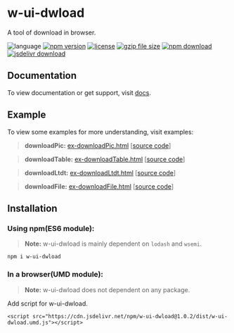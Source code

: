 # w-ui-dwload
A tool of download in browser.

![language](https://img.shields.io/badge/language-JavaScript-orange.svg) 
[![npm version](http://img.shields.io/npm/v/w-ui-dwload.svg?style=flat)](https://npmjs.org/package/w-ui-dwload) 
[![license](https://img.shields.io/npm/l/w-ui-dwload.svg?style=flat)](https://npmjs.org/package/w-ui-dwload) 
[![gzip file size](http://img.badgesize.io/yuda-lyu/w-ui-dwload/master/dist/w-ui-dwload.umd.js.svg?compression=gzip)](https://github.com/yuda-lyu/w-ui-dwload)
[![npm download](https://img.shields.io/npm/dt/w-ui-dwload.svg)](https://npmjs.org/package/w-ui-dwload) 
[![jsdelivr download](https://img.shields.io/jsdelivr/npm/hm/w-ui-dwload.svg)](https://www.jsdelivr.com/package/npm/w-ui-dwload)

## Documentation
To view documentation or get support, visit [docs](https://yuda-lyu.github.io/w-ui-dwload/w-ui-dwload.html).

## Example
To view some examples for more understanding, visit examples:

> **downloadPic:** [ex-downloadPic.html](https://yuda-lyu.github.io/w-ui-dwload/examples/ex-downloadPic.html) [[source code](https://github.com/yuda-lyu/w-ui-dwload/blob/master/docs/examples/ex-downloadPic.html)]

> **downloadTable:** [ex-downloadTable.html](https://yuda-lyu.github.io/w-ui-dwload/examples/ex-downloadTable.html) [[source code](https://github.com/yuda-lyu/w-ui-dwload/blob/master/docs/examples/ex-downloadTable.html)]

> **downloadLtdt:** [ex-downloadLtdt.html](https://yuda-lyu.github.io/w-ui-dwload/examples/ex-downloadLtdt.html) [[source code](https://github.com/yuda-lyu/w-ui-dwload/blob/master/docs/examples/ex-downloadLtdt.html)]

> **downloadFile:** [ex-downloadFile.html](https://yuda-lyu.github.io/w-ui-dwload/examples/ex-downloadFile.html) [[source code](https://github.com/yuda-lyu/w-ui-dwload/blob/master/docs/examples/ex-downloadFile.html)]

## Installation
### Using npm(ES6 module):
> **Note:** w-ui-dwload is mainly dependent on `lodash` and `wsemi`.
```alias
npm i w-ui-dwload
```

### In a browser(UMD module):
> **Note:** w-ui-dwload does not dependent on any package.

Add script for w-ui-dwload.
```alias
<script src="https://cdn.jsdelivr.net/npm/w-ui-dwload@1.0.2/dist/w-ui-dwload.umd.js"></script>
```
